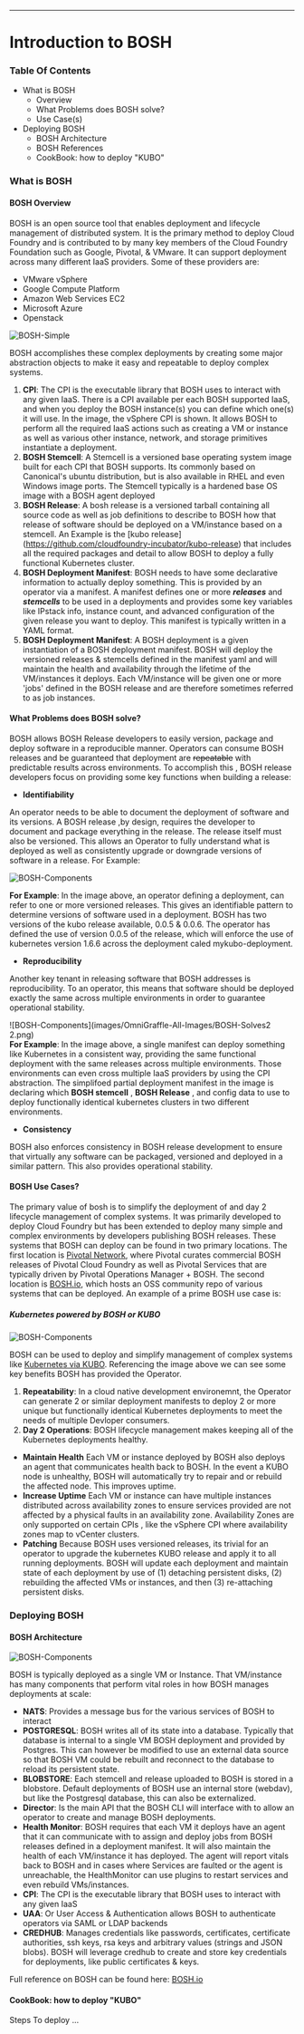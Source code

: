 ---

# Introduction to BOSH


### Table Of Contents

- What is BOSH
  - Overview
  - What Problems does BOSH solve?
  - Use Case(s)
- Deploying BOSH
  - BOSH Architecture
  - BOSH References
  - CookBook: how to deploy "KUBO"


### What is BOSH


#### BOSH Overview 

BOSH is an open source tool that enables deployment and lifecycle management of distributed system.   It is the primary method to deploy Cloud Foundry and is contributed to by many key members of the Cloud Foundry Foundation such as Google, Pivotal, & VMware.  It can support deployment across many different IaaS providers. Some of these providers are:

- VMware vSphere
- Google Compute Platform
- Amazon Web Services EC2
- Microsoft Azure
- Openstack


![BOSH-Simple](images/OmniGraffle-All-Images/BOSH-Simple.png)

BOSH accomplishes these complex deployments by creating some major abstraction objects to make it easy and repeatable to deploy complex systems.

1. **CPI**:  The CPI is the executable library that BOSH uses to interact with any given IaaS.  There is a CPI available per each BOSH supported IaaS, and when you deploy the BOSH instance(s) you can define which one(s) it will use.   In the image, the vSphere CPI is shown.  It allows BOSH to perform all the required IaaS actions such as creating a VM or instance as well as various other instance, network, and storage primitives instantiate a deployment.
2. **BOSH Stemcell**: A Stemcell is a versioned base operating system image built for each CPI that BOSH supports.  Its commonly based on Canonical's ubuntu distribution,  but is also available in RHEL and even Windows image ports.  The Stemcell typically is a hardened base OS image with a BOSH agent deployed
3. **BOSH Release**: A bosh release is a versioned tarball containing all source code as well as job definitions to describe to BOSH how that release of software should be deployed on a VM/instance based on a stemcell.  An Example is the [kubo release] (https://github.com/cloudfoundry-incubator/kubo-release) that includes all the required packages and detail to allow BOSH to deploy a fully functional Kubernetes cluster.
4. **BOSH Deployment Manifest**: BOSH needs to have some declarative information to actually deploy something.  This is provided by an operator via a manifest.  A manifest defines one or more __*releases*__ and __*stemcells*__ to be used in a deployments and provides some key variables like IPstack info, instance count, and advanced configuration of the given release you want to deploy.  This manifest is typically written in a YAML format.
5. **BOSH Deployment Manifest**: A BOSH deployment is a given instantiation of a BOSH deployment manifest.  BOSH will deploy the versioned releases & stemcells defined in the manifest yaml and will maintain the health and availability through the lifetime of the VM/instances it deploys.  Each VM/instance will be given one or more 'jobs' defined in the BOSH release and are therefore sometimes referred to as job instances. 

#### What Problems does BOSH solve?

BOSH allows BOSH Release developers to easily version, package and deploy software in a reproducible manner.  Operators can consume BOSH releases and be guaranteed that deployment are ~~repeatable~~ with predictable results across environments.   To accomplish this , BOSH release developers focus on providing some key functions when building a release:


- **Identifiability**

An operator needs to be able to document the deployment of software and its versions.   A BOSH release ,by design, requires the developer to document and package everything in the release.   The release itself must also be versioned.  This allows an Operator to fully understand what is deployed as well as consistently upgrade or downgrade versions of software in a release.  For Example:
	
	
![BOSH-Components](images/OmniGraffle-All-Images/BOSH-Solves.png)

__For Example__: In the image above,  an operator defining a deployment, can refer to one or more versioned releases.  This gives an identifiable pattern to determine versions of software used in a deployment.  BOSH has two versions of the kubo release available, 0.0.5 & 0.0.6.    The operator has defined the use of version 0.0.5 of the release,  which will enforce the use of kubernetes version 1.6.6 across the deployment caled mykubo-deployment.

- **Reproducibility**

Another key tenant in releasing software that BOSH addresses is reproducibility.  To an operator, this means that software should be deployed exactly the same across multiple environments in order to guarantee operational stability.

![BOSH-Components](images/OmniGraffle-All-Images/BOSH-Solves2 2.png)	
__For Example__: In the image above, a single manifest can deploy something like Kubernetes in a consistent way, providing the same functional deployment with the same releases across multiple environments.  Those environments can even cross multiple IaaS providers by using the CPI abstraction.   The simplifoed partial deployment manifest in the image is declaring which __BOSH stemcell__ , __BOSH Release__ , and config data to use to deploy functionally identical kubernetes clusters in two different environments.


- **Consistency**

BOSH also enforces consistency in BOSH release development to ensure that virtually any software can be packaged, versioned and deployed in a similar pattern.  This also provides operational stability.


#### BOSH Use Cases?

The primary value of bosh is to simplify the deployment of and day 2 lifecycle management of complex systems.  It was primarily developed to deploy Cloud Foundry but has been extended to deploy many simple and complex environments by developers publishing BOSH releases.   These systems that BOSH can deploy can be found in two primary locations.  The first location is [Pivotal Network](https://network.pivotal.io/), where Pivotal curates commercial BOSH releases of Pivotal Cloud Foundry as well as Pivotal Services that are typically driven by Pivotal Operations Manager + BOSH.  The second location is [BOSH.io](http://bosh.io/releases), which hosts an OSS community repo of various systems that can be deployed.  An example of a prime BOSH use case is:

##### Kubernetes powered by BOSH or KUBO

![BOSH-Components](images/OmniGraffle-All-Images/BOSH-UseCase-KUBO.png)    

BOSH can be used to deploy and simplify management of complex systems like [Kubernetes via KUBO](https://github.com/cloudfoundry-incubator/kubo-deployment).  Referencing the image above we can see some key benefits BOSH has provided the Operator.

1.  **Repeatability**:  In a cloud native development environemnt, the Operator can generate 2 or similar deployment manifests to deploy 2 or more unique but functionally identical Kubernetes deployments to meet the needs of multiple Devloper consumers.  
2. **Day 2 Operations**:  BOSH lifecycle management makes keeping all of the Kubernetes deployments healthy.  
  - **Maintain Health** Each VM or instance deployed by BOSH also deploys an agent that communicates health back to BOSH.  In the event a KUBO node is unhealthy,  BOSH will automatically try to repair and or rebuild the affected node.  This improves uptime.
  - **Increase Uptime** Each VM or instance can have multiple instances distributed across availability zones to ensure services provided are not affected by a physical faults in an availability zone.   Availability Zones are only supported on certain CPIs , like the vSphere CPI where availability zones map to vCenter clusters.
  - **Patching** Because BOSH uses versioned releases,  its trivial for an operator to upgrade the kubernetes KUBO release and apply it to all running deployments.   BOSH will update each deployment and maintain state of each deployment  by use of (1) detaching persistent disks, (2) rebuilding the affected VMs or instances, and then (3) re-attaching persistent disks.

### Deploying BOSH

#### BOSH Architecture

![BOSH-Components](images/OmniGraffle-All-Images/BOSH-Components.png)

BOSH is typically deployed as a single VM or Instance.  That VM/instance has many components that perform vital roles in how BOSH manages deployments at scale:

- **NATS**: Provides a message bus for the various services of BOSH to interact
- **POSTGRESQL**:  BOSH writes all of its state into a database.  Typically that database is internal to a single VM BOSH deployment and provided by Postgres.  This can however be modified to use an external data source so that  BOSH VM could be rebuilt and reconnect to the database to reload its persistent state.
- **BLOBSTORE**: Each stemcell and release uploaded to BOSH is stored in a blobstore.  Default deployments of BOSH use an internal store (webdav), but like the Postgresql database,  this can also be externalized.
- **Director**: Is the main API that the BOSH CLI will interface with to allow an operator to create and manage BOSH deployments.
- **Health Monitor**:  BOSH requires that each VM it deploys have an agent that it can communicate with to assign and deploy jobs from BOSH releases defined in a deployment manifest. It will also maintain the health of each VM/instance it has deployed.  The agent will report vitals back to BOSH and in cases where Services are faulted or the agent is unreachable, the HealthMonitor can use plugins to restart services and even rebuild VMs/instances.
- **CPI**:  The CPI is the executable library that BOSH uses to interact with any given IaaS
- **UAA**: Or User Access & Authentication allows BOSH to authenticate operators via SAML or LDAP backends
- **CREDHUB**: Manages credentials like passwords, certificates, certificate authorities, ssh keys, rsa keys and arbitrary values (strings and JSON blobs).  BOSH will leverage credhub to create and store key credentials for deployments, like public certificates & keys.

Full reference on BOSH can be found here: [BOSH.io](http://bosh.io)

#### CookBook: how to deploy "KUBO"

Steps To deploy ...

